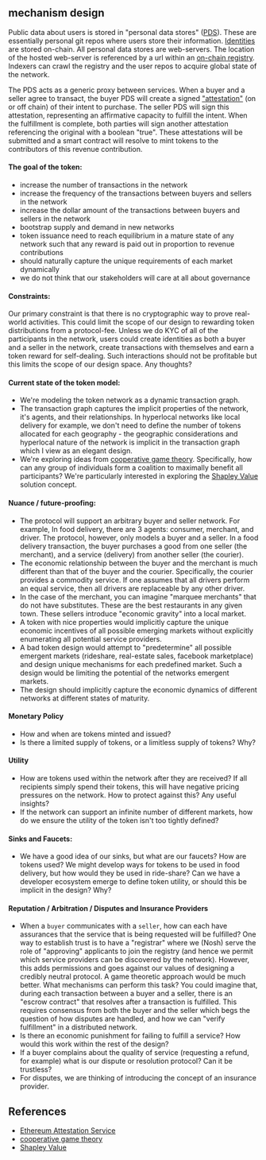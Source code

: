## mechanism design
Public data about users is stored in "personal data stores" ([PDS](./00006-data-repositories.md)). These are essentially personal git repos where users store their information. [Identities](./00003-identity-contracts.md) are stored on-chain. All personal data stores are web-servers. The location of the hosted web-server is referenced by a url within an [on-chain registry](./00002-node-registry.md). Indexers can crawl the registry and the user repos to acquire global state of the network.

The PDS acts as a generic proxy between services. When a buyer and a seller agree to transact, the buyer PDS will create a signed ["attestation"](https://attest.org/) (on or off chain) of their intent to purchase. The seller PDS will sign this attestation, representing an affirmative capacity to fulfill the intent. When the fulfillment is complete, both parties will sign another attestation referencing the original with a boolean "true". These attestations will be submitted and a smart contract will resolve to mint tokens to the contributors of this revenue contribution.

#### The goal of the token: 
- increase the number of transactions in the network
- increase the frequency of the transactions between buyers and sellers in the network
- increase the dollar amount of the transactions between buyers and sellers in the network
- bootstrap supply and demand in new networks
- token issuance need to reach equilibrium in a mature state of any network such that any reward is paid out in proportion to revenue contributions
- should naturally capture the unique requirements of each market dynamically
- we do not think that our stakeholders will care at all about governance

#### Constraints:
Our primary constraint is that there is no cryptographic way to prove real-world activities. This could limit the scope of our design to rewarding token distributions from a protocol-fee. Unless we do KYC of all of the participants in the network, users could create identities as both a buyer and a seller in the network, create transactions with themselves and earn a token reward for self-dealing. Such interactions should not be profitable but this limits the scope of our design space. Any thoughts?

#### Current state of the token model:
- We're modeling the token network as a dynamic transaction graph. 
- The transaction graph captures the implicit properties of the network, it's agents, and their relationships. In hyperlocal networks like local delivery for example, we don't need to define the number of tokens allocated for each geography - the geographic considerations and hyperlocal nature of the network is implicit in the transaction graph which I view as an elegant design. 
- We're exploring ideas from [cooperative game theory](https://en.wikipedia.org/wiki/Cooperative_game_theory). Specifically, how can any group of individuals form a coalition to maximally benefit all participants? We're particularly interested in exploring the [Shapley Value](https://en.wikipedia.org/wiki/Shapley_value) solution concept.

#### Nuance / future-proofing:
- The protocol will support an arbitrary buyer and seller network. For example, In food delivery, there are 3 agents: consumer, merchant, and driver. The protocol, however, only models a buyer and a seller. In a food delivery transaction, the buyer purchases a good from one seller (the merchant), and a service (delivery) from another seller (the courier). 
- The economic relationship between the buyer and the merchant is much different than that of the buyer and the courier. Specifically, the courier provides a commodity service. If one assumes that all drivers perform an equal service, then all drivers are replaceable by any other driver. 
- In the case of the merchant, you can imagine "marquee merchants" that do not have substitutes. These are the best restaurants in any given town. These sellers introduce "economic gravity" into a local market. 
- A token with nice properties would implicitly capture the unique economic incentives of all possible emerging markets without explicitly enumerating all potential service providers.
- A bad token design would attempt to "predetermine" all possible emergent markets (rideshare, real-estate sales, facebook marketplace) and design unique mechanisms for each predefined market. Such a design would be limiting the potential of the networks emergent markets.
- The design should implicitly capture the economic dynamics of different networks at different states of maturity.

#### Monetary Policy
- How and when are tokens minted and issued?
- Is there a limited supply of tokens, or a limitless supply of tokens? Why?

#### Utility
- How are tokens used within the network after they are received? If all recipients simply spend their tokens, this will have negative pricing pressures on the network. How to protect against this? Any useful insights?
- If the network can support an infinite number of different markets, how do we ensure the utility of the token isn't too tightly defined? 

#### Sinks and Faucets:
- We have a good idea of our sinks, but what are our faucets? How are tokens used? We might develop ways for tokens to be used in food delivery, but how would they be used in ride-share? Can we have a developer ecosystem emerge to define token utility, or should this be implicit in the design? Why?

#### Reputation / Arbitration / Disputes and Insurance Providers
- When a `buyer` communicates with a `seller`, how can each have assurances that the service that is being requested will be fulfilled? One way to establish trust is to have a "registrar" where we (Nosh) serve the role of "approving" applicants to join the registry (and hence we permit which service providers can be discovered by the network). However, this adds permissions and goes against our values of designing a credibly neutral protocol. A game theoretic approach would be much better. What mechanisms can perform this task? You could imagine that, during each transaction between a buyer and a seller, there is an "escrow contract" that resolves after a transaction is fulfilled. This requires consensus from both the buyer and the seller which begs the question of how disputes are handled, and how we can "verify fulfillment" in a distributed network.
- Is there an economic punishment for failing to fulfill a service? How would this work within the rest of the design?
- If a buyer complains about the quality of service (requesting a refund, for example) what is our dispute or resolution protocol? Can it be trustless?
- For disputes, we are thinking of introducing the concept of an insurance provider.

## References
- [Ethereum Attestation Service](https://attest.org/)
- [cooperative game theory](https://en.wikipedia.org/wiki/Cooperative_game_theory)
- [Shapley Value](https://en.wikipedia.org/wiki/Shapley_value)
